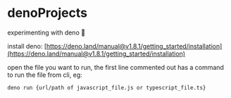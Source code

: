 # denoProjects

experimenting with deno 🦕

install deno:
[https://deno.land/manual@v1.8.1/getting_started/installation](https://deno.land/manual@v1.8.1/getting_started/installation)

open the file you want to run, the first line commented out has a command to run
the file from cli, eg:

`deno run {url/path of javascript_file.js or typescript_file.ts}`
